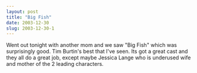 ```yaml
---
layout: post
title: "Big Fish"
date: 2003-12-30
slug: 2003-12-30-1
---
```


Went out tonight with another mom and we saw &quot;Big Fish&quot; which was surprisingly good.  Tim Burtin&apos;s best that I&apos;ve seen.   Its got a great cast and they all do a great job, except maybe Jessica Lange who is underused wife and mother of the 2 leading characters.





